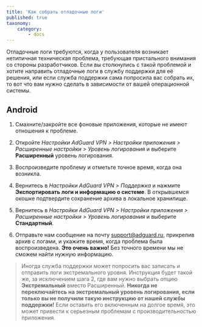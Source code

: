 ```yaml
---
title: 'Как собрать отладочные логи'
published: true
taxonomy:
    category:
        - docs
---
```


Отладочные логи требуются, когда у пользователя возникает нетипичная техническая проблема, требующая пристального внимания со стороны разработчиков. Если вы столкнулись с такой проблемой и хотите направить отладочные логи в службу поддержки для её решения, или если служба поддержки сама попросила вас собрать их, то вот что вам нужно сделать в зависимости от вашей операционной системы.


## Android

1. Смахните/закройте все фоновые приложения, которые не имеют отношения к проблеме.

2. Откройте *Настройки AdGuard VPN > Настройки приложения > Расширенные настройки > Уровень логирования* и выберите **Расширенный** уровень логирования.

3. Воспроизведите проблему и отметьте точное время, когда она возникла.

4. Вернитесь в *Настройки AdGuard VPN > Поддержка* и нажмите **Экспортировать логи и информацию о системе**. В открывшемся окошке подтвердите сохранение архива в локальное хранилище. 

5. Вернитесь в *Настройки AdGuard VPN > Настройки приложения > Расширенные настройки > Уровень логирования* и выберите **Стандартный**.

6. Отправьте нам сообщение на почту support@adguard.ru, прикрепив архив с логами, и укажите время, когда проблема была воспроизведена. **Это очень важно!** Без точного времени мы не сможем найти нужную информацию.


> Иногда служба поддержки может попросить вас записать и отправить логи экстремального уровня. Инструкция будет такой же, за исключением шага 2, где вам нужно выбрать опцию **Экстремальный** вместо Расширенный. **Никогда не переключайтесь на экстремальный уровень логирования, если только вы не получили такую инструкцию от нашей службы поддержки!** Если оставить его включенным на долгое время, это может привести к серьезным проблемам с производительностью приложения.
